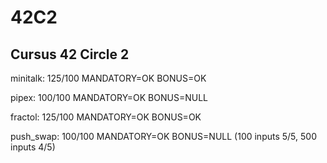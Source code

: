 # 42C2
Cursus 42 Circle 2
-
minitalk:  125/100 MANDATORY=OK BONUS=OK

pipex:     100/100 MANDATORY=OK BONUS=NULL

fractol:   125/100 MANDATORY=OK BONUS=OK

push_swap: 100/100 MANDATORY=OK BONUS=NULL (100 inputs 5/5, 500 inputs 4/5)

